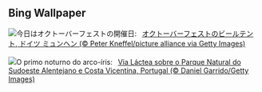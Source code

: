 ## Bing Wallpaper
![](https://www.bing.com/th?id=OHR.OktoberfestWorkers_JA-JP1759437579_UHD.jpg&w=1000)今日はオクトーバーフェストの開催日:&nbsp;&ensp;[オクトーバーフェストのビールテント, ドイツ ミュンヘン (© Peter Kneffel/picture alliance via Getty Images)](https://www.bing.com/th?id=OHR.OktoberfestWorkers_JA-JP1759437579_UHD.jpg)
<br><br/>
![](https://www.bing.com/th?id=OHR.MilkyWayPortugal_PT-BR3876107182_UHD.jpg&w=1000)O primo noturno do arco-íris:&nbsp;&ensp;[Via Láctea sobre o Parque Natural do Sudoeste Alentejano e Costa Vicentina, Portugal (© Daniel Garrido/Getty Images)](https://www.bing.com/th?id=OHR.MilkyWayPortugal_PT-BR3876107182_UHD.jpg)
<br><br/>
